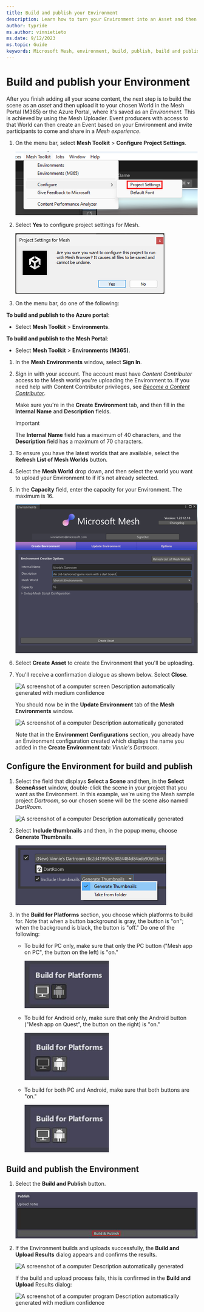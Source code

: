 ```yaml
---
title: Build and publish your Environment
description: Learn how to turn your Environment into an Asset and then publish it in the Mesh or Azure Portals.
author: typride
ms.author: vinnietieto
ms.date: 9/12/2023
ms.topic: Guide
keywords: Microsoft Mesh, environment, build, publish, build and publish, uploader, Mesh uploader
---
```


# Build and publish your Environment

After you finish adding all your scene content, the next step is to build the scene as an *asset* and then upload it to your chosen World in the Mesh Portal (M365) or the Azure Portal, where it's saved as an *Environment.* This is achieved by using the Mesh Uploader. Event producers with access to that World can then create an Event based on your Environment and invite participants to come and share in a *Mesh experience*.

1. On the menu bar, select **Mesh Toolkit** > **Configure Project
    Settings**.

    ![A screenshot of a computer Description automatically generated](../../../media/make-your-environment-available-for-events/001-project-settings.png)

1. Select **Yes** to configure project settings for Mesh.

    ![Graphical user interface, text, application Description automatically generated](../../../media/make-your-environment-available-for-events/image015.png)

1.  On the menu bar, do one of the following:

**To build and publish to the Azure portal**:
- Select **Mesh Toolkit** > **Environments**.

**To build and publish to the Mesh Portal**:
- Select **Mesh Toolkit** > **Environments (M365)**.

1. In the **Mesh Environments** window, select **Sign In**.

1. Sign in with your account. The account must have *Content
    Contributor* access to the Mesh world you're uploading the
    Environment to. If you need help with Content Contributor
    privileges, see [*Become a Content
    Contributor*](#become-a-content-contributor).

    Make sure you're in the **Create** **Environment** tab, and then fill
    in the **Internal Name** and **Description** fields. 
    
    > [!IMPORTANT]
    > The **Internal Name** field has a maximum of 40 characters, and the
    **Description** field has a maximum of 70 characters.

1. To ensure you have the latest worlds that are available, select the **Refresh List of Mesh Worlds** button.

1. Select the **Mesh World** drop down, and then select the world you
    want to upload your Environment to if it's not already selected.

1. In the **Capacity** field, enter the capacity for your Environment.
    The maximum is 16.

    ![A screenshot of a computer Description automatically generated](../../../media/make-your-environment-available-for-events/002-uploader-create.png)

1.  Select **Create Asset** to create the Environment that you'll be
    uploading.

1. You'll receive a confirmation dialogue as shown below. Select
    **Close**.

    ![A screenshot of a computer screen Description automatically
    generated with medium
    confidence](../../../media/make-your-environment-available-for-events/image017.jpg)

    You should now be in the **Update Environment** tab of the **Mesh
    Environments** window.

    ![A screenshot of a computer Description automatically
    generated](../../../media/make-your-environment-available-for-events/003-uploader-update.jpg)

    Note that in the **Environment Configurations** section, you already
    have an Environment configuration created which displays the name you
    added in the **Create Environment** tab: *Vinnie's Dartroom*.

## Configure the Environment for build and publish

1. Select the field that displays **Select a Scene** and then, in the
    **Select** **SceneAsset** window, double-click the scene in your
    project that you want as the Environment. In this example, we're
    using the Mesh sample project *Dartroom*, so our chosen scene will be the scene also named *DartRoom*.

    ![A screenshot of a computer Description automatically generated](../../../media/make-your-environment-available-for-events/004-scene-select.jpg)

1.  Select **Include thumbnails** and then, in the popup menu, choose
    **Generate Thumbnails**.

    ![A screenshot of a computer Description automatically generated](../../../media/make-your-environment-available-for-events/image020.png)

1. In the **Build for Platforms** section, you choose which platforms
    to build for. Note that when a button background is gray, the button
    is "on"; when the background is black, the button is "off." Do one
    of the following:

    - To build for PC only, make sure that only the PC button ("Mesh
        app on PC", the button on the left) is "on."

        ![A screen shot of a computer Description automatically generated with low confidence](../../../media/make-your-environment-available-for-events/image021.jpg)

    - To build for Android only, make sure that only the Android button ("Mesh app on Quest", the button on the right) is "on."

        ![A screen shot of a computer Description automatically generated with low confidence](../../../media/make-your-environment-available-for-events/image022.jpg)

    - To build for both PC and Android, make sure that both buttons are "on."

        ![A screen shot of a computer Description automatically generated with low confidence](../../../media/make-your-environment-available-for-events/image023.jpg)

## Build and publish the Environment

1. Select the **Build and Publish** button.

    ![A screen shot of a computer Description automatically generated with medium confidence](../../../media/make-your-environment-available-for-events/image024.jpg)

1.  If the Environment builds and uploads successfully, the **Build and
    Upload Results** dialog appears and confirms the results.

    ![A screenshot of a computer Description automatically generated](../../../media/make-your-environment-available-for-events/025-build-succeeded.jpg)

    If the build and upload process fails, this is confirmed in the **Build and Upload** Results dialog:

    ![A screenshot of a computer program Description automatically generated with medium confidence](../../../media/make-your-environment-available-for-events/006-build-failed.jpg)


